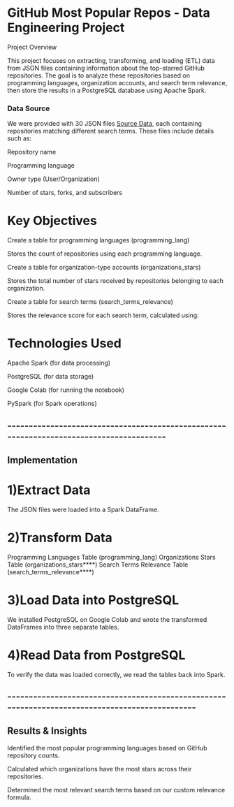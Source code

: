# GitHub Most Popular Repos - Data Engineering Project

 Project Overview

This project focuses on extracting, transforming, and loading (ETL) data from JSON files containing information about the top-starred GitHub repositories. The goal is to analyze these repositories based on programming languages, organization accounts, and search term relevance, then store the results in a PostgreSQL database using Apache Spark.

### Data Source

We were provided with 30 JSON files [Source Data](https://www.kaggle.com/datasets/anshulmehtakaggl/top-1000-github-repositories-for-multiple-domains?select=Spark.json), each containing repositories matching different search terms. These files include details such as:

Repository name

Programming language

Owner type (User/Organization)

Number of stars, forks, and subscribers

# Key Objectives

Create a table for programming languages (programming_lang)

Stores the count of repositories using each programming language.

Create a table for organization-type accounts (organizations_stars)

Stores the total number of stars received by repositories belonging to each organization.

Create a table for search terms (search_terms_relevance)

Stores the relevance score for each search term, calculated using:



# Technologies Used

Apache Spark (for data processing)

PostgreSQL (for data storage)

Google Colab (for running the notebook)

PySpark (for Spark operations)

## ----------------------------------------------------------------------------------------
## Implementation

 # 1️)Extract Data

The JSON files were loaded into a Spark DataFrame.

 # 2️)Transform Data

Programming Languages Table (programming_lang)
Organizations Stars Table (organizations_stars****)
Search Terms Relevance Table (search_terms_relevance****)

 # 3️)Load Data into PostgreSQL

We installed PostgreSQL on Google Colab and wrote the transformed DataFrames into three separate tables.

# 4️)Read Data from PostgreSQL

To verify the data was loaded correctly, we read the tables back into Spark.

## -----------------------------------------------------------------------------------------------

## Results & Insights

Identified the most popular programming languages based on GitHub repository counts.

Calculated which organizations have the most stars across their repositories.

Determined the most relevant search terms based on our custom relevance formula.

